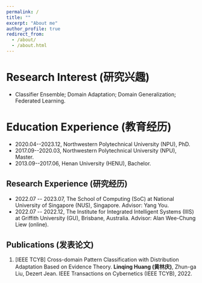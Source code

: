 ```yaml
---
permalink: /
title: ""
excerpt: "About me"
author_profile: true
redirect_from: 
  - /about/
  - /about.html
---
```


Research Interest (研究兴趣)
======
- Classifier Ensemble; Domain Adaptation; Domain Generalization; Federated Learning.

Education Experience (教育经历)
======
- 2020.04--2023.12, Northwestern Polytechnical University (NPU), PhD.
- 2017.09--2020.03, Northwestern Polytechnical University (NPU), Master.
- 2013.09--2017.06, Henan University (HENU), Bachelor.

Research Experience (研究经历)
------
- 2022.07 -- 2023.07, The School of Computing (SoC) at National University of Singapore (NUS), Singapore. Advisor: Yang You.
- 2022.07 -- 2022.12, The Institute for Integrated Intelligent Systems (IIIS) at Griffith University (GU), Brisbane, Australia. Advisor: Alan Wee-Chung Liew (online).

Publications (发表论文)
------
1. [IEEE TCYB] Cross-domain Pattern Classification with Distribution Adaptation Based on Evidence Theory. **Linqing Huang (黄林庆)**, Zhun-ga Liu, Dezert Jean. IEEE Transactions on Cybernetics (IEEE TCYB), 2022.
